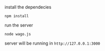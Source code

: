 install the dependecies
```
npm install
```

run the server
```
node wago.js
```

server will be running in `http://127.0.0.1:3000`

